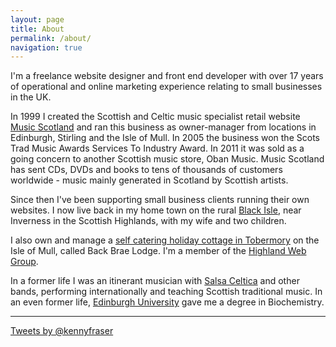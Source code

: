 ```yaml
---
layout: page
title: About
permalink: /about/
navigation: true
---
```


I'm a freelance website designer and front end developer with over 17 years of operational and online marketing experience relating to small businesses in the UK.

In 1999 I created the Scottish and Celtic music specialist retail website [Music Scotland](http://www.musicscotland.com/) and ran this business as owner-manager from locations in Edinburgh, Stirling and the Isle of Mull. In 2005 the business won the <span itemprop="award">Scots Trad Music Awards Services To Industry Award</span>. In 2011 it was sold as a going concern to another Scottish music store, Oban Music. Music Scotland has sent CDs, DVDs and books to tens of thousands of customers worldwide - music mainly generated in Scotland by Scottish artists.

Since then I've been supporting small business clients running their own websites. I now live back in my home town on the rural [Black Isle](http://www.black-isle.info/), near Inverness in the Scottish Highlands, with my wife and two children.  

I also own and manage a [self catering holiday cottage in Tobermory](http://mull.co) on the Isle of Mull, called Back Brae Lodge. I'm a member of the [Highland Web Group](http://www.meetup.com/Highland-Web-Group/).

In a former life I was an itinerant musician with [Salsa Celtica](http://salsaceltica.com) and other bands, performing internationally and teaching Scottish traditional music. In an even former life, [Edinburgh University](http://www.ed.ac.uk/) gave me a degree in Biochemistry.

---

<div class="twitter-widget">
<a class="twitter-timeline" href="https://twitter.com/kennyfraser" data-widget-id="698885778512936960">Tweets by @kennyfraser</a>
<script>!function(d,s,id){var js,fjs=d.getElementsByTagName(s)[0],p=/^http:/.test(d.location)?'http':'https';if(!d.getElementById(id)){js=d.createElement(s);js.id=id;js.src=p+"://platform.twitter.com/widgets.js";fjs.parentNode.insertBefore(js,fjs);}}(document,"script","twitter-wjs");</script>
</div>
